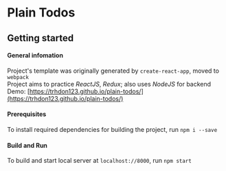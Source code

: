 # Plain Todos

## Getting started

#### General infomation

Project's template was originally generated by `create-react-app`, moved to `webpack`  
Project aims to practice _ReactJS_, _Redux_; also uses _NodeJS_ for backend  
Demo: [https://trhdon123.github.io/plain-todos/](https://trhdon123.github.io/plain-todos/)

#### Prerequisites

To install required dependencies for building the project, run
`npm i --save`

#### Build and Run

To build and start local server at `localhost://8000`, run
`npm start`
